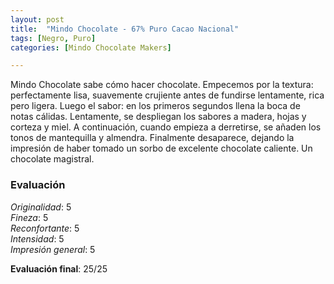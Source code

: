 ```yaml
---
layout: post
title:  "Mindo Chocolate - 67% Puro Cacao Nacional"
tags: [Negro, Puro] 
categories: [Mindo Chocolate Makers]

---
```


Mindo Chocolate sabe cómo hacer chocolate. Empecemos por la textura: perfectamente lisa, suavemente crujiente antes de fundirse lentamente, rica pero ligera. Luego el sabor: en los primeros segundos llena la boca de notas cálidas. Lentamente, se despliegan los sabores a madera, hojas y corteza y miel. A continuación, cuando empieza a derretirse, se añaden los tonos de mantequilla y almendra. Finalmente desaparece, dejando la impresión de haber tomado un sorbo de excelente chocolate caliente.
Un chocolate magistral.

### Evaluación

_Originalidad_: 5  
_Fineza_: 5  
_Reconfortante_: 5  
_Intensidad_: 5  
_Impresión general_: 5

**Evaluación final**: 25/25
